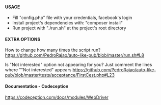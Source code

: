 #### USAGE
- Fill "config.php" file with your credentials, facebook's login
- Install project's dependencies with: "composer install"
- Run project with  "./run.sh" at the project's root directory

#### EXTRA OPTIONS
How to change how many times the script run?<br>
https://github.com/PedroRajao/auto-like-pub/blob/master/run.sh#L8

Is "Not interested" option not appearing for you?
Just comment the lines where ""Not interested" appears
https://github.com/PedroRajao/auto-like-pub/blob/master/tests/acceptance/FirstCest.php#L23

#### Documentation - Codeception
https://codeception.com/docs/modules/WebDriver
